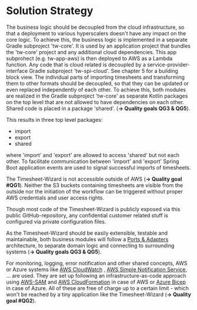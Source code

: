 # Solution Strategy

The business logic should be decoupled from the cloud infrastructure, so that a deployment to various hyperscalers
doesn't have any impact on the core logic. To achieve this, the business logic is implemented in a separate Gradle
subproject 'tw-core'. It is used by an application project that bundles the 'tw-core' project and any additional cloud
dependencies. This app subprohect (e.g. tw-app-aws) is then deployed to AWS as a Lambda function.
Any code that is cloud related is decoupled by a service-provider-interface Gradle subproject 'tw-spi-cloud'. See
chapter 5 for a building block view.
The individual parts of importing timesheets and transforming them to other formats should be decoupled, so that they
can be updated or even replaced independently of each other. To achieve this, both modules are realized in the Gradle
subproject 'tw-core' as separate
Kotlin packages on the top level that are not allowed to have
dependencies on each other. Shared code is placed in a package 'shared'. (**-> Quality goals QG3 & QG5**).

This results in three top level packages:

- import
- export
- shared

where 'import' and 'export' are allowed to access 'shared' but not each other.
To facilitate communication between 'import' and 'export' Spring Boot application events are used to signal successful
imports of timesheets.

The Timesheet-Wizard is not accessible outside of AWS (**-> Quality goal #QG1**). Neither the S3 buckets containing
timesheets are visible from the outside nor the initiation of the workflow can be triggered without proper AWS
credentials and user access rights.

Though most code of the Timesheet-Wizard is publicly exposed via this public GitHub-repository, any confidential
customer related stuff is configured via private configuration files.

As the Timesheet-Wizard should be easily extensible, testable and maintainable, both business modules will follow
a [Ports & Adapters](https://en.wikipedia.org/wiki/Hexagonal_architecture_(software)) architecture, to separate domain
logic and connecting to surrounding systems (**-> Quality goals QG3 & QG5**).

For monitoring, logging, error notification and other shared concepts, AWS or Azure systems
like [AWS CloudWatch](https://aws.amazon.com/cloudwatch/?nc1=h_ls)
, [AWS Simple Notification Service](https://aws.amazon.com/sns/?nc1=h_ls), ... are used. They are set up following an
infrastructure-as-code approach
using [AWS-SAM](https://docs.aws.amazon.com/serverless-application-model/latest/developerguide/what-is-sam.html)
and [AWS CloudFormation](https://aws.amazon.com/cloudformation/?nc1=h_ls) in case of AWS or [Azure Bicep](https://learn.microsoft.com/en-us/azure/azure-resource-manager/bicep/) in case of Azure.
All of these are free of charge up to a certain limit - which won't be reached by a tiny application like the
Timesheet-Wizard (**-> Quality goal #QG2**). 
